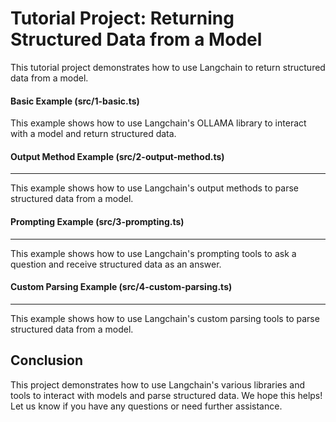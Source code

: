 # Tutorial Project: Returning Structured Data from a Model

This tutorial project demonstrates how to use Langchain to return
structured data from a model.

#### Basic Example (src/1-basic.ts)

This example shows how to use Langchain's OLLAMA library to interact with
a model and return structured data.

#### Output Method Example (src/2-output-method.ts)

---

This example shows how to use Langchain's output methods to parse
structured data from a model.

#### Prompting Example (src/3-prompting.ts)

---

This example shows how to use Langchain's prompting tools to ask a
question and receive structured data as an answer.

#### Custom Parsing Example (src/4-custom-parsing.ts)

---

This example shows how to use Langchain's custom parsing tools to parse
structured data from a model.

## Conclusion

This project demonstrates how to use Langchain's various libraries and
tools to interact with models and parse structured data. We hope this
helps! Let us know if you have any questions or need further assistance.

